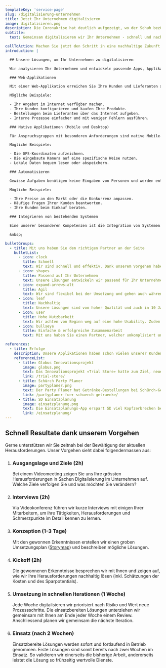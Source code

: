 ```yaml
---
templateKey: 'service-page'
slug: /digitalisierung-unternehmen
title: Jetzt Ihr Unternehmen digitalisieren
image: digitalisieren.png
description: Die Coronakrise hat deutlich aufgezeigt, wo der Schuh bezüglich Digitalisierung drückt. Wir helfen Ihnen, diese Herausforderungen zielgerichtet und effektiv zu lösen.
subtitle:
  text: Gemeinsam digitalisieren wir Ihr Unternehmen - schnell und nachhaltig.

callToAction: Machen Sie jetzt den Schritt in eine nachhaltige Zukunft
introduction: |

  ## Unsere Lösungen, um Ihr Unternehmen zu digitalisieren

  Wir analysieren Ihr Unternehmen und entwickeln passende Apps, Applikationen und Bots, um ihr Unternehmen fit für die Zukunft zu machen. Die vielen Herausforderungen der Digitalisierung meistern wir mit den nachfolgenden Lösungen.

  ### Web-Applikationen

  Mit einer Web-Applikation erreichen Sie Ihre Kunden und Lieferanten schnell und zuverlässig. Ihre Kunden brauchen nichts ausser dem Internet, um ihre Dienste in Anspruch zu nehmen. Dies ist niederschwellig und und komfortabel für Ihre Stakeholder. 

  Mögliche Beispiele:

  - Ihr Angebot im Internet verfügbar machen.
  - Ihre Kunden konfigurieren und kaufen Ihre Produkte.
  - Bestellungen beim Lieferanten über das Internet aufgeben.
  - Interne Prozesse einfacher und mit weniger Fehlern ausführen.

  ### Native Applikationen (Mobile und Desktop)

  Für Anspruchsgruppen mit besonderen Anforderungen sind native Mobile- und Desktop-Applikationen von Vorteil. 

  Mögliche Beispiele:

  - Die GPS-Koordinaten aufzeichnen.
  - Die eingebaute Kamera auf eine spezifische Weise nutzen.
  - Lokale Daten bequem lesen oder abspeichern.

  ### Automatisieren

  Gewisse Aufgaben benötigen keine Eingaben von Personen und werden entsprechend automatisiert. 

  Mögliche Beispiele:

  - Ihre Preise an den Markt oder die Konkurrenz anpassen. 
  - Häufige Fragen Ihrer Kunden beantworten.
  - Ihre Kunden beim Einkauf beraten.

  ### Integrieren von bestehenden Systemen

  Eine unserer besonderen Kompetenzen ist die Integration von Systemen. Dank unserer langjährigen Erfahrung mit ERP-, CRM- und PIM-Systemen sind wir in der Lage, Ihre bestehenden Systeme fachgerecht zu verknüpfen.

  &nbsp;

bulletGroups:
  - title: Mit uns haben Sie den richtigen Partner an der Seite
    bulletList:
      - icon: clock
        title: Schnell
        text: Wir sind schnell und effektiv. Dank unserem Vorgehen haben Sie bereits nach zwei Wochen erste Lösungen im Einsatz.
      - icon: shapes
        title: Passend auf Ihr Unternehmen
        text: Unsere Lösungen entwickeln wir passend für Ihr Unternehmen und können entsprechend auf Ihre Wünsche eingehen.
      - icon: expand-arrows-alt
        title: Agil
        text: Wir sind flexibel bei der Umsetzung und gehen auch während dem Projekt auf geänderte Anforderungen ein.
      - icon: leaf
        title: Nachhaltig
        text: Unsere Lösungen sind von hoher Qualität und auch in 10 Jahren noch unproblematisch erweiter- und anpassbar.
      - icon: user
        title: Hohe Nutzbarkeit
        text: Wir achten von Beginn weg auf eine hohe Usability. Zudem sind unsere Lösungen stabil und performant.
      - icon: bullseye
        title: Einfache & erfolgreiche Zusammenarbeit
        text: Mit uns haben Sie einen Partner, welcher unkompliziert und erfolgreich mit Ihnen zusammenarbeitet.

references:
  - title: Erfolge
    description: Unsere Applikationen haben schon vielen unserer Kunden geholfen, interne Prozesse mittels Digitalisierung angenehmer und effizienter zu gestalten.
    referenceList:
      - title: Globus Innovationsprojekt
        image: globus.png
        text: Das Innovationsprojekt «Trial Store» hatte zum Ziel, neue Geschäftsmodelle zu untersuchen.
        link: /trial-store/
      - title: Schürch Party Planer
        image: partyplaner.png
        text: Der Party Planer hat Getränke-Bestellungen bei Schürch-Getränke stark vereinfacht.
        link: /partyplaner-fuer-schuerch-getraenke/
      - title: SD Einsatzplanung
        image: einsatzplanung.png
        text: Die Einsatzplanungs-App erspart SD viel Kopfzerbrechen bei der Personalverwaltung.
        link: /einsatzplanung/
---
```


## Schnell Resultate dank unserem Vorgehen

Gerne unterstützen wir Sie zeitnah bei der Bewältigung der aktuellen Herausforderungen.
Unser Vorgehen sieht dabei folgendermassen aus:

1. ### Ausgangslage und Ziele (2h)

   Bei einem Videomeeting zeigen Sie uns Ihre grössten Herausforderungen in Sachen Digitalisierung im Unternehmen auf. Welche Ziele verfolgen Sie und was möchten Sie verändern?

2. ### Interviews (2h)

   Via Videokonferenz führen wir kurze Interviews mit einigen Ihrer Mitarbeitern, um ihre Tätigkeiten, Herausforderungen und Schmerzpunkte im Detail kennen zu lernen.

3. ### Konzeption (1-3 Tage)

   Mit den gewonnen Erkenntnissen erstellen wir einen groben Umsetzungsplan ([Storymap](/mehr-ueberblick-mit-storymap/)) und beschreiben mögliche Lösungen.

4. ### Kickoff (2h)

   Die gewonnenen Erkenntnisse besprechen wir mit Ihnen und zeigen auf, wie wir Ihre Herausforderungen nachhaltig lösen (inkl. Schätzungen der Kosten und des Sparpotentials).

5. ### Umsetzung in schnellen Iterationen (1 Woche)

   Jede Woche digitalisieren wir priorisiert nach Risiko und Wert neue Prozessschritte. Die einsatzbereiten Lösungen unterziehen wir gemeinsam mit Ihnen am Ende jeder Woche einem Review. Anschliessend planen wir gemeinsam die nächste Iteration.

6. ### Einsatz (nach 2 Wochen)

   Einsatzbereite Lösungen werden sofort und fortlaufend in Betrieb genommen. Erste Lösungen sind somit bereits nach zwei Wochen im Einsatz. So validieren wir einerseits die bisherige Arbeit, andererseits leistet die Lösung so frühzeitig wertvolle Dienste.

&nbsp;
